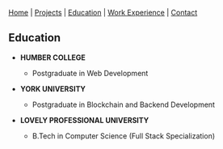 [Home](index.markdown) | [Projects](projects.mardown) | [Education](education.markdown) | [Work Experience](work_experience.markdown) | [Contact](contact.markdown) 

## Education

- **HUMBER COLLEGE**  
  - Postgraduate in Web Development

- **YORK UNIVERSITY**  
  - Postgraduate in Blockchain and Backend Development

- **LOVELY PROFESSIONAL UNIVERSITY**
  - B.Tech in Computer Science (Full Stack Specialization)
